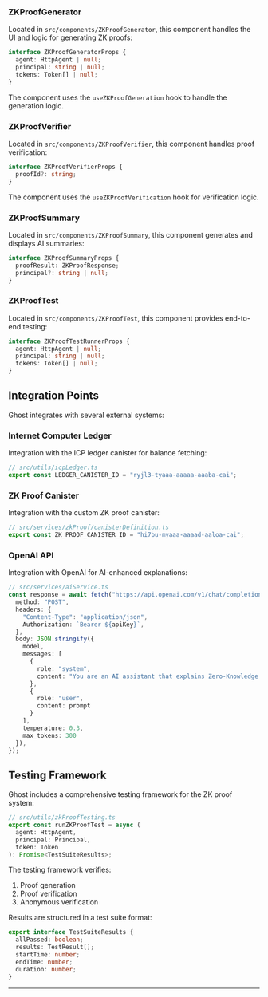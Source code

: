 ### ZKProofGenerator

Located in `src/components/ZKProofGenerator`, this component handles the UI and logic for generating ZK proofs:

```typescript
interface ZKProofGeneratorProps {
  agent: HttpAgent | null;
  principal: string | null;
  tokens: Token[] | null;
}
```

The component uses the `useZKProofGeneration` hook to handle the generation logic.

### ZKProofVerifier

Located in `src/components/ZKProofVerifier`, this component handles proof verification:

```typescript
interface ZKProofVerifierProps {
  proofId?: string;
}
```

The component uses the `useZKProofVerification` hook for verification logic.

### ZKProofSummary

Located in `src/components/ZKProofSummary`, this component generates and displays AI summaries:

```typescript
interface ZKProofSummaryProps {
  proofResult: ZKProofResponse;
  principal?: string | null;
}
```

### ZKProofTest

Located in `src/components/ZKProofTest`, this component provides end-to-end testing:

```typescript
interface ZKProofTestRunnerProps {
  agent: HttpAgent | null;
  principal: string | null;
  tokens: Token[] | null;
}
```

## Integration Points

Ghost integrates with several external systems:

### Internet Computer Ledger

Integration with the ICP ledger canister for balance fetching:

```typescript
// src/utils/icpLedger.ts
export const LEDGER_CANISTER_ID = "ryjl3-tyaaa-aaaaa-aaaba-cai";
```

### ZK Proof Canister

Integration with the custom ZK proof canister:

```typescript
// src/services/zkProof/canisterDefinition.ts
export const ZK_PROOF_CANISTER_ID = "hi7bu-myaaa-aaaad-aaloa-cai";
```

### OpenAI API

Integration with OpenAI for AI-enhanced explanations:

```typescript
// src/services/aiService.ts
const response = await fetch("https://api.openai.com/v1/chat/completions", {
  method: "POST",
  headers: {
    "Content-Type": "application/json",
    Authorization: `Bearer ${apiKey}`,
  },
  body: JSON.stringify({
    model,
    messages: [
      {
        role: "system",
        content: "You are an AI assistant that explains Zero-Knowledge Proofs in plain language..."
      },
      {
        role: "user",
        content: prompt
      }
    ],
    temperature: 0.3,
    max_tokens: 300
  }),
});
```

## Testing Framework

Ghost includes a comprehensive testing framework for the ZK proof system:

```typescript
// src/utils/zkProofTesting.ts
export const runZKProofTest = async (
  agent: HttpAgent,
  principal: Principal,
  token: Token
): Promise<TestSuiteResults>;
```

The testing framework verifies:
1. Proof generation
2. Proof verification
3. Anonymous verification

Results are structured in a test suite format:

```typescript
export interface TestSuiteResults {
  allPassed: boolean;
  results: TestResult[];
  startTime: number;
  endTime: number;
  duration: number;
}
```

---